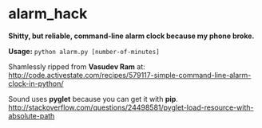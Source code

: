 # alarm_hack
**Shitty, but reliable, command-line alarm clock because my phone broke.**

**Usage:**
  `python alarm.py [number-of-minutes]`

Shamlessly ripped from **Vasudev Ram** at: 
  http://code.activestate.com/recipes/579117-simple-command-line-alarm-clock-in-python/
  
Sound uses **pyglet** because you can get it with **pip**.
  http://stackoverflow.com/questions/24498581/pyglet-load-resource-with-absolute-path

